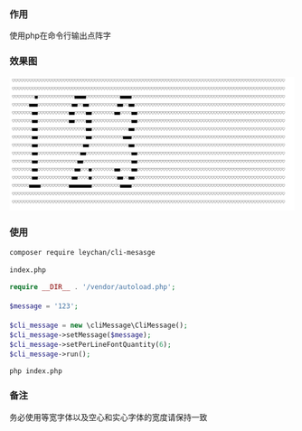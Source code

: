 ### 作用
使用php在命令行输出点阵字

### 效果图
![img.png](img.png)

### 使用
```shell
composer require leychan/cli-mesasge
```
`index.php`
```php
require __DIR__ . '/vendor/autoload.php';

$message = '123';

$cli_message = new \cliMessage\CliMessage();
$cli_message->setMessage($message);
$cli_message->setPerLineFontQuantity(6);
$cli_message->run();
```
```shell
php index.php
```

### 备注
务必使用等宽字体以及空心和实心字体的宽度请保持一致